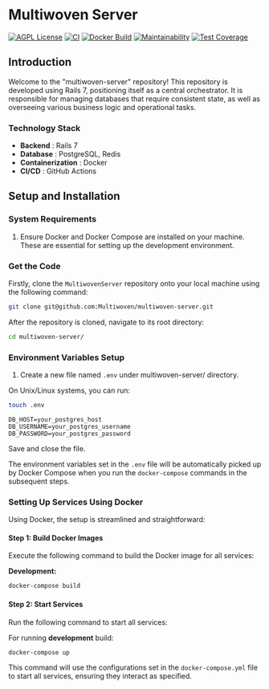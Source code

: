 # Multiwoven Server
[![AGPL License](https://img.shields.io/badge/license-AGPL-blue.svg)](https://github.com/Multiwoven/multiwoven-server/blob/main/LICENSE)
[![CI](https://github.com/Multiwoven/multiwoven-server/actions/workflows/ci.yml/badge.svg)](https://github.com/Multiwoven/multiwoven-server/actions/workflows/ci.yml)
[![Docker Build](https://github.com/Multiwoven/multiwoven-server/actions/workflows/docker-build.yml/badge.svg)](https://github.com/Multiwoven/multiwoven-server/actions/workflows/docker-build.yml)
[![Maintainability](https://api.codeclimate.com/v1/badges/5f5a5f94f8c86a1fb02b/maintainability)](https://codeclimate.com/repos/657bb07835753500df74ff6a/maintainability)
[![Test Coverage](https://api.codeclimate.com/v1/badges/5f5a5f94f8c86a1fb02b/test_coverage)](https://codeclimate.com/repos/657bb07835753500df74ff6a/test_coverage)

## Introduction

Welcome to the "multiwoven-server" repository!  This repository is developed using Rails 7, positioning itself as a central orchestrator. It is responsible for managing databases that require consistent state, as well as overseeing various business logic and operational tasks.

### Technology Stack 
- **Backend** : Rails 7 
- **Database** : PostgreSQL, Redis 
- **Containerization** : Docker 
- **CI/CD** : GitHub Actions

## Setup and Installation

### System Requirements
1. Ensure Docker and Docker Compose are installed on your machine. These are essential for setting up the development environment.

### Get the Code

Firstly, clone the `MultiwovenServer` repository onto your local machine using the following command:

```bash
git clone git@github.com:Multiwoven/multiwoven-server.git
```

After the repository is cloned, navigate to its root directory:

```bash
cd multiwoven-server/
```

### Environment Variables Setup 
 
1. Create a new file named `.env` under multiwoven-server/ directory.

On Unix/Linux systems, you can run:

```bash
touch .env
```

```env
DB_HOST=your_postgres_host
DB_USERNAME=your_postgres_username
DB_PASSWORD=your_postgres_password
```

Save and close the file.

The environment variables set in the `.env` file will be automatically picked up by Docker Compose when you run the `docker-compose` commands in the subsequent steps.

### Setting Up Services Using Docker

Using Docker, the setup is streamlined and straightforward:

#### Step 1: Build Docker Images

Execute the following command to build the Docker image for all services:

**Development:**
```bash
docker-compose build
```

#### Step 2: Start Services

Run the following command to start all services:

For running **development** build:
```bash
docker-compose up
```

This command will use the configurations set in the `docker-compose.yml` file to start all services, ensuring they interact as specified.
